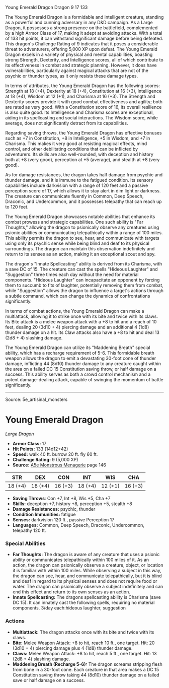 <MonsterName/>Young Emerald Dragon</MonsterName>
<CreatureType/>Dragon</CreatureType>
<CR/>9</CR>
<AC/>17</AC>
<HP/>133</HP>
<summary>The Young Emerald Dragon is a formidable and intelligent creature, standing as a powerful and cunning adversary in any D&D campaign. As a Large Dragon, it possesses a strong presence on the battlefield, complemented by a high Armor Class of 17, making it adept at avoiding attacks. With a total of 133 hit points, it can withstand significant damage before being defeated. This dragon's Challenge Rating of 9 indicates that it poses a considerable threat to adventurers, offering 5,000 XP upon defeat. The Young Emerald Dragon excels in a variety of physical and mental capabilities, boasting strong Strength, Dexterity, and Intelligence scores, all of which contribute to its effectiveness in combat and strategic planning. However, it does have vulnerabilities, particularly against magical attacks that are not of the psychic or thunder types, as it only resists these damage types. </summary>

<detail>

In terms of attributes, the Young Emerald Dragon has the following scores: Strength at 18 (+4), Dexterity at 18 (+4), Constitution at 16 (+3), Intelligence at 18 (+4), Wisdom at 12 (+1), and Charisma at 16 (+3). The Strength and Dexterity scores provide it with good combat effectiveness and agility; both are rated as very good. With a Constitution score of 16, its overall resilience is also quite good. Its Intelligence and Charisma scores are exceptional, aiding in its spellcasting and social interactions. The Wisdom score, while average, does not significantly detract from its capabilities. 

Regarding saving throws, the Young Emerald Dragon has effective bonuses such as +7 in Constitution, +8 in Intelligence, +5 in Wisdom, and +7 in Charisma. This makes it very good at resisting magical effects, mind control, and other debilitating conditions that can be inflicted by adventurers. Its skills are also well-rounded, with deception and history both at +8 (very good), perception at +5 (average), and stealth at +8 (very good). 

As for damage resistances, the dragon takes half damage from psychic and thunder damage, and it is immune to the fatigued condition. Its sensory capabilities include darkvision with a range of 120 feet and a passive perception score of 17, which allows it to stay alert in dim light or darkness. The creature can communicate fluently in Common, Deep Speech, Draconic, and Undercommon, and it possesses telepathy that can reach up to 120 feet.

The Young Emerald Dragon showcases notable abilities that enhance its combat prowess and strategic capabilities. One such ability is "Far Thoughts," allowing the dragon to psionically observe any creatures using psionic abilities or communicating telepathically within a range of 100 miles. This ability permits the dragon to see, hear, and communicate with targets using only its psychic sense while being blind and deaf to its physical surroundings. The dragon can maintain this observation indefinitely and return to its senses as an action, making it an exceptional scout and spy.

The dragon's "Innate Spellcasting" ability is derived from its Charisma, with a save DC of 15. The creature can cast the spells "Hideous Laughter" and "Suggestion" three times each day without the need for material components. "Hideous Laughter" can incapacitate an opponent by forcing them to succumb to fits of laughter, potentially removing them from combat, while "Suggestion" allows the dragon to influence a target's actions through a subtle command, which can change the dynamics of confrontations significantly.

In terms of combat actions, the Young Emerald Dragon can make a multiattack, allowing it to strike once with its bite and twice with its claws. Its Bite attack is a melee weapon attack with a +8 to hit and a reach of 10 feet, dealing 20 (3d10 + 4) piercing damage and an additional 4 (1d8) thunder damage on a hit. Its Claw attacks also have a +8 to hit and deal 13 (2d8 + 4) slashing damage. 

The Young Emerald Dragon can utilize its "Maddening Breath" special ability, which has a recharge requirement of 5-6. This formidable breath weapon allows the dragon to emit a devastating 30-foot cone of thunder damage, inflicting 44 (8d10) thunder damage to any creature caught within the area on a failed DC 15 Constitution saving throw, or half damage on a success. This ability serves as both a crowd control mechanism and a potent damage-dealing attack, capable of swinging the momentum of battle significantly.</detail>



---

Source: 5e_artisinal_monsters

# Young Emerald Dragon

*Large* *Dragon*

- **Armor Class:** 17
- **Hit Points:** 133 (14d12+42)
- **Speed:** walk 40 ft. burrow 20 ft. fly 60 ft.
- **Challenge Rating:** 9 (5,000 XP)
- **Source:** [A5e Monstrous Menagerie](https://enpublishingrpg.com/products/level-up-monstrous-menagerie-a5e) page 146

| STR | DEX | CON | INT | WIS | CHA |
| --- | --- | --- | --- | --- | --- |
| 18 (+4) | 18 (+4) | 16 (+3) | 18 (+4) | 12 (+1) | 16 (+3) |

- **Saving Throws**: Con +7, Int +8, Wis +5, Cha +7
- **Skills:** deception +7, history +8, perception +5, stealth +8
- **Damage Resistances:** psychic, thunder
- **Condition Immunities:** fatigue
- **Senses:** darkvision 120 ft., passive Perception 17
- **Languages:** Common, Deep Speech, Draconic, Undercommon, telepathy 120 ft.

### Special Abilities

- **Far Thoughts:** The dragon is aware of any creature that uses a psionic ability or communicates telepathically within 100 miles of it. As an action, the dragon can psionically observe a creature, object, or location it is familiar with within 100 miles. While observing a subject in this way, the dragon can see, hear, and communicate telepathically, but it is blind and deaf in regard to its physical senses and does not require food or water. The dragon can psionically observe a subject indefinitely and can end this effect and return to its own senses as an action.
- **Innate Spellcasting:** The dragons spellcasting ability is Charisma (save DC 15). It can innately cast the following spells, requiring no material components. 3/day each:hideous laughter, suggestion

### Actions

- **Multiattack:** The dragon attacks once with its bite and twice with its claws.
- **Bite:** Melee Weapon Attack: +8 to hit, reach 10 ft., one target. Hit: 20 (3d10 + 4) piercing damage plus 4 (1d8) thunder damage.
- **Claws:** Melee Weapon Attack: +8 to hit, reach 5 ft., one target. Hit: 13 (2d8 + 4) slashing damage.
- **Maddening Breath (Recharge 5-6):** The dragon screams  stripping flesh from bone in a 30-foot cone. Each creature in that area makes a DC 15 Constitution saving throw  taking 44 (8d10) thunder damage on a failed save or half damage on a success.




